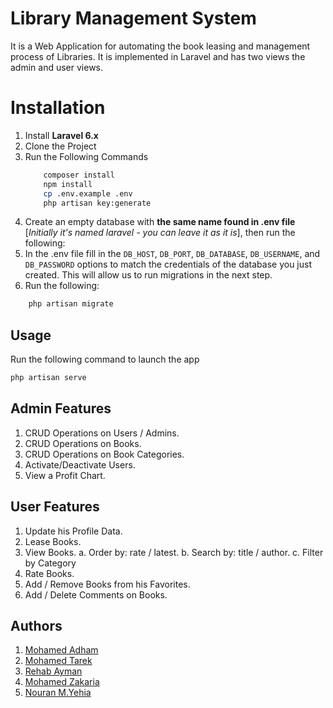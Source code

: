 # Library Management System

It is a Web Application for automating the book leasing and management process of Libraries. It is implemented in Laravel and has two views the admin and user views.


# Installation

1. Install **Laravel 6.x**
2. Clone the Project
3. Run the Following Commands
	```bash
		composer install
		npm install
		cp .env.example .env
		php artisan key:generate
	```
4. Create an empty database with **the same name found in .env file** [*Initially it's named laravel - you can leave it as it is*], then run the following:
5. In the .env file fill in the `DB_HOST`, `DB_PORT`, `DB_DATABASE`, `DB_USERNAME`, and `DB_PASSWORD` options to match the credentials of the database you just created. This will allow us to run migrations in the next step.
6. Run the following:
```bash
	php artisan migrate
```

## Usage

Run the following command to launch the app
```bash
php artisan serve
```

## Admin Features 

1. CRUD Operations on Users / Admins.
2. CRUD Operations on Books.
3. CRUD Operations on Book Categories.
4. Activate/Deactivate Users.
5. View a Profit Chart.

## User Features

1. Update his Profile Data.
2. Lease Books.
3. View Books.
	a. Order by: rate / latest.
	b. Search by: title / author.
	c. Filter by Category 
4. Rate Books.
5. Add / Remove Books from his Favorites.
6. Add / Delete Comments on Books.


## Authors

1. [Mohamed Adham](https://github.com/mohamedadham)
2. [Mohamed Tarek](https://github.com/M-tarek93)
3. [Rehab Ayman](https://github.com/rehabayman)
4. [Mohamed Zakaria](https://github.com/Mohamed-Zkaria)
5. [Nouran M.Yehia](https://github.com/Nouran-yehia)
